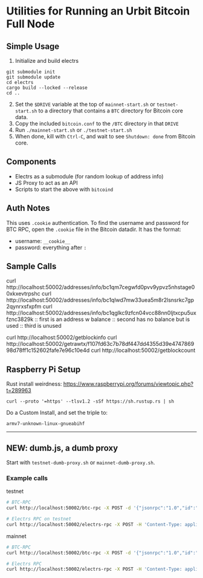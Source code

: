 # Utilities for Running an Urbit Bitcoin Full Node

## Simple Usage
1. Initialize and build electrs
```
git submodule init
git submodule update
cd electrs
cargo build --locked --release
cd ..
```
2. Set the `$DRIVE` variable at the top of `mainnet-start.sh` or `testnet-start.sh` to a directory that contains a `BTC` directory for Bitcoin core data.
3. Copy the included `bitcoin.conf` to the `/BTC` directory in that `DRIVE`
4. Run `./mainnet-start.sh` or `./testnet-start.sh`
5. When done, kill with `Ctrl-C`, and wait to see `Shutdown: done` from Bitcoin core.

## Components
* Electrs as a submodule (for random lookup of address info)
* JS Proxy to act as an API
* Scripts to start the above with `bitcoind`

## Auth Notes
This uses `.cookie` authentication. To find the username and password for BTC RPC, open the `.cookie` file in the Bitcoin datadir. It has the format:
* username: `__cookie__`
* password: everything after `:`

## Sample Calls
curl http://localhost:50002/addresses/info/bc1qm7cegwfd0pvv9ypvz5nhstage00xkxevtrpshc
curl http://localhost:50002/addresses/info/bc1qlwd7mw33uea5m8r2lsnsrkc7gp2qynrxsfxpfm
curl http://localhost:50002/addresses/info/bc1qglkc9zfcn04vcc88nn0ljtxcpu5uxfznc3829k
::  first is an address w balance
::  second has no balance but is used
::  third is unused

curl http://localhost:50002/getblockinfo
curl http://localhost:50002/getrawtx/f107fd63c7b78df447dd4355d39e474786998d78ff1c152602fafe7e96c10e4d
curl http://localhost:50002/getblockcount

## Raspberry Pi Setup
Rust install weirdness:
https://www.raspberrypi.org/forums/viewtopic.php?t=289963
```
curl --proto '=https' --tlsv1.2 -sSf https://sh.rustup.rs | sh
```
Do a Custom Install, and set the triple to:
```
armv7-unknown-linux-gnueabihf
```

---------------------------------------------------
## NEW: dumb.js, a dumb proxy
Start with `testnet-dumb-proxy.sh` or `mainnet-dumb-proxy.sh`.

### Example calls

testnet
```bash
# BTC-RPC
curl http://localhost:50002/btc-rpc -X POST -d '{"jsonrpc":"1.0","id":"curltext","method":"getblockchaininfo","params":[]}' -H 'Content-Type: application/json' && echo ""

# Electrs RPC on testnet
curl http://localhost:50002/electrs-rpc -X POST -H 'Content-Type: application/json' -d '{"jsonrpc": "2.0", "id": "get-address-info", "method": "blockchain.scripthash.listunspent", "params": ["34aae877286aa09828803af27ce2315e72c4888efdf74d7d067c975b7c558789"]}' && echo ""
```

mainnet
```bash
# BTC-RPC
curl http://localhost:50002/btc-rpc -X POST -d '{"jsonrpc":"1.0","id":"curltext","method":"getblockchaininfo","params":[]}' -H 'Content-Type: application/json' && echo ""

# Electrs RPC
curl http://localhost:50002/electrs-rpc -X POST -H 'Content-Type: application/json' -d '{"jsonrpc": "2.0", "id": "get-address-info", "method": "blockchain.scripthash.listunspent", "params": ["32259e322cd3a03b39a86160ced01e5aeda3bce36c4958cb0a185baf365ed878"]}' && echo ""
```
